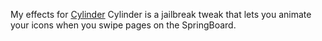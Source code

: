 My effects for [Cylinder](https://github.com/rweichler/cylinder/)
Cylinder is a jailbreak tweak that lets you animate your icons when you swipe pages on the SpringBoard.